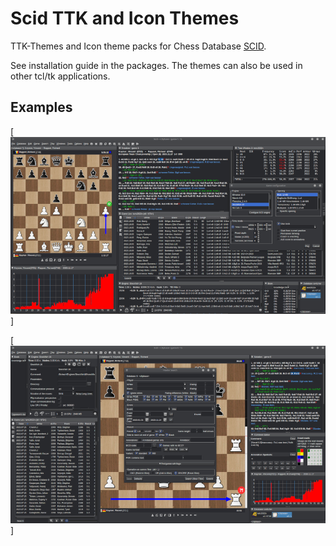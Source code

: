 Scid TTK and Icon Themes
========================

TTK-Themes and Icon theme packs for Chess Database [SCID](https://sourceforge.net/projects/scid).

See installation guide in the packages.
The themes can also be used in other tcl/tk applications.

## Examples
[![image](tclthemes/scid_screenshot1.png)]

[![image](tclthemes/scid_screenshot2.png)]
